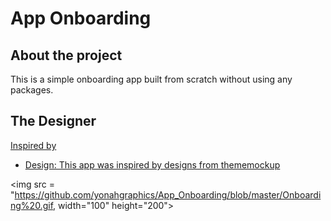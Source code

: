 # App Onboarding


## About the project
This is a simple onboarding app built from scratch without using any packages.

## The Designer

<a href = "" >Inspired by</a>
- [Design: This app was inspired by designs from thememockup](https://thememockup.com/mobile-onboarding-screens-for-screen)

<img src = "https://github.com/yonahgraphics/App_Onboarding/blob/master/Onboarding%20.gif, width="100" height="200">


